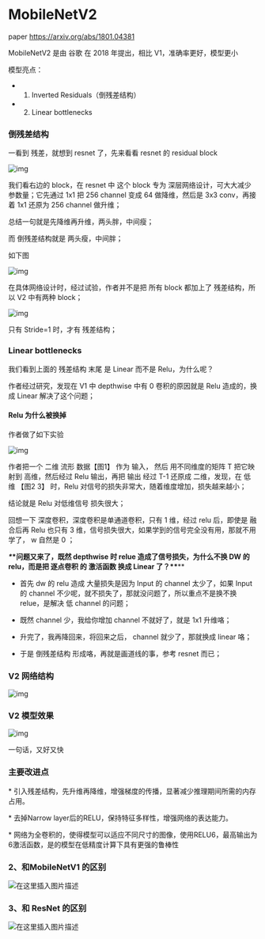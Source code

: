 # MobileNetV2

paper https://arxiv.org/abs/1801.04381

MobileNetV2 是由 谷歌 在 2018 年提出，相比 V1，准确率更好，模型更小

模型亮点：

* 1. Inverted Residuals（倒残差结构）

* 2. Linear bottlenecks

###  倒残差结构

一看到 残差，就想到 resnet 了，先来看看 resnet 的 residual block





![img](https://img2020.cnblogs.com/blog/1603920/202003/1603920-20200328105018643-407641202.png)





我们看右边的 block，在 resnet 中 这个 block 专为 深层网络设计，可大大减少 参数量；它先通过 1x1 把 256 channel 变成 64 做降维，然后是 3x3 conv，再接着 1x1 还原为 256 channel 做升维；

总结一句就是先降维再升维，两头胖，中间瘦；

而 倒残差结构就是 两头瘦，中间胖；

如下图





![img](https://img2020.cnblogs.com/blog/1603920/202003/1603920-20200328104150796-1753778775.png)

在具体网络设计时，经过试验，作者并不是把 所有 block 都加上了 残差结构，所以 V2 中有两种 block；



![img](https://img2020.cnblogs.com/blog/1603920/202003/1603920-20200328133236114-853957794.png)





只有 Stride=1 时，才有 残差结构； 

### Linear bottlenecks





我们看到上面的 残差结构 末尾 是 Linear 而不是 Relu，为什么呢？

作者经过研究，发现在 V1 中 depthwise 中有 0 卷积的原因就是 Relu 造成的，换成 Linear 解决了这个问题；

#### Relu 为什么被换掉

作者做了如下实验





![img](https://img2020.cnblogs.com/blog/1603920/202003/1603920-20200328134412385-936349062.png)





作者把一个 二维 流形 数据【图1】 作为 输入， 然后 用不同维度的矩阵 T 把它映射到 高维，然后经过 Relu 输出，再把 输出 经过 T-1 还原成 二维，发现，在 低维 【图2 3】 时，Relu 对信号的损失非常大，随着维度增加，损失越来越小；

结论就是 Relu 对低维信号 损失很大；

回想一下 深度卷积，深度卷积是单通道卷积，只有 1 维，经过 relu 后，即使是 融合后再 Relu 也只有 3 维，信号损失很大，如果学到的信号完全没有用，那就不用学了， w 自然是 0 ；

***\**\*问题又来了，既然 depthwise 时 relue 造成了信号损失，为什么不换 DW 的 relu，而是把 逐点卷积 的 激活函数 换成 Linear 了？\*\*****

* 首先 dw 的 relu 造成 大量损失是因为 Input 的 channel 太少了，如果 Input 的 channel 不少呢，就不损失了，那就没问题了，所以重点不是换不换 relue，是解决 低 channel 的问题；

*  既然 channel 少，我给你增加 channel 不就好了，就是 1x1 升维咯；

* 升完了，我再降回来，将回来之后， channel 就少了，那就换成 linear 咯；

* 于是 倒残差结构 形成咯，再就是画道线的事，参考 resnet 而已；

###  V2 网络结构



![img](https://img2020.cnblogs.com/blog/1603920/202003/1603920-20200328141938502-2069448710.png)

### V2 模型效果



![img](https://img2020.cnblogs.com/blog/1603920/202003/1603920-20200328143535644-1749111925.png) 



一句话，又好又快 

### 主要改进点

\* 引入残差结构，先升维再降维，增强梯度的传播，显著减少推理期间所需的内存占用。

\* 去掉Narrow layer后的RELU，保持特征多样性，增强网络的表达能力。

\* 网络为全卷积的，使得模型可以适应不同尺寸的图像，使用RELU6，最高输出为6激活函数，是的模型在低精度计算下具有更强的鲁棒性



 ### 2、和MobileNetV1 的区别

![在这里插入图片描述](https://img-blog.csdn.net/20181011145544730)



### 3、和 ResNet 的区别



  ![在这里插入图片描述](https://img-blog.csdn.net/2018101114564733)